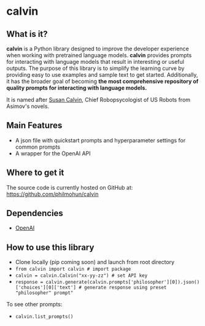 # calvin

## What is it?

**calvin** is a Python library designed to improve the developer experience when working with pretrained language models. **calvin** provides prompts for interacting with language models that result in interesting or useful outputs. The purpose of this library is to simplify the learning curve by providing easy to use examples and sample text to get started. Additionally, it has the broader goal of becoming **the most comprehensive repository of quality prompts for interacting with language models.**

It is named after [Susan Calvin](https://en.wikipedia.org/wiki/Susan_Calvin), Chief Robopsycologist of US Robots from Asimov's novels. 

## Main Features

- A json file with quickstart prompts and hyperparameter settings for common prompts
- A wrapper for the OpenAI API

## Where to get it
The source code is currently hosted on GitHub at:
https://github.com/philmohun/calvin

## Dependencies
- [OpenAI](https://pypi.org/project/openai/)

## How to use this library

- Clone locally (pip coming soon) and launch from root directory
- ```from calvin import calvin # import package``` 
- ```calvin = calvin.Calvin("xx-yy-zz") # set API key```
- ```response = calvin.generate(calvin.prompts['philosopher'][0]).json()['choices'][0]['text'] # generate response using preset "philosopher" prompt" ```

To see other prompts:
- ``` calvin.list_prompts() ```
